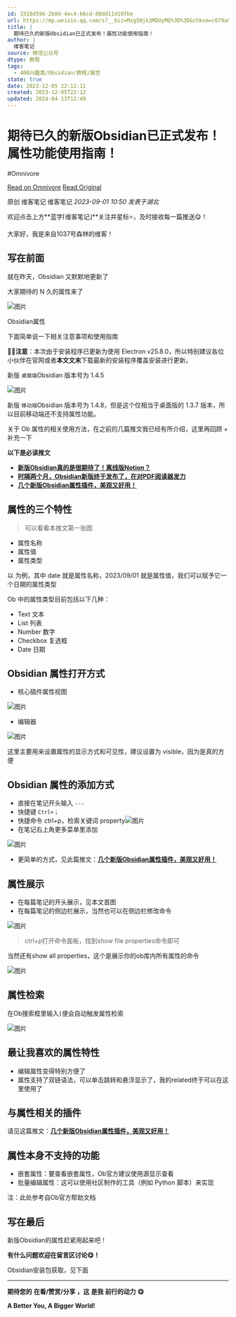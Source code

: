 ```yaml
---
id: 3318d596-2b8d-4ac4-b6cd-80dd11d10fbe
url: https://mp.weixin.qq.com/s?__biz=Mzg5Njk3MDUyMQ%3D%3D&chksm=c079a9cdf70e20dbe9731e3f337595d2a7ff65ddc7066da57bf28341db37ef54a2b91b08ea95&idx=1&mid=2247488443&scene=21&sn=4a1a740ea55a633676f646bc39b7b762
title: |
  期待已久的新版Obsidian已正式发布！属性功能使用指南！
author: |
  维客笔记
source: 微信公众号
dtype: 教程
tags:
  - 400兴趣类/Obsidian/教程/属性
state: true
date: 2023-12-05 22:12:11
created: 2023-12-05T22:12
updated: 2024-04-13T12:49
---
```



# 期待已久的新版Obsidian已正式发布！属性功能使用指南！
#Omnivore

[Read on Omnivore](https://omnivore.app/me/obsidian-18c3a527538)
[Read Original](https://mp.weixin.qq.com/s?__biz=Mzg5Njk3MDUyMQ%3D%3D&chksm=c079a9cdf70e20dbe9731e3f337595d2a7ff65ddc7066da57bf28341db37ef54a2b91b08ea95&idx=1&mid=2247488443&scene=21&sn=4a1a740ea55a633676f646bc39b7b762)

原创 维客笔记  维客笔记 _2023-09-01 10:50_ _发表于湖北_ 

欢迎点击上方**蓝字⌈维客笔记⌋**关注并星标⭐，及时接收每一篇推送😋！

大家好，我是来自1037号森林的维客！  

## 写在前面 

就在昨天，Obsidian 又默默地更新了

大家期待的 N 久的属性来了

![图片](https://proxy-prod.omnivore-image-cache.app/0x0,szulSSO9h0Uo38nYSC-PU_SgGcVMPelBpkQGTjaxkfl0/https://mmbiz.qpic.cn/sz_mmbiz_png/h0UtZibCfO5liadBz9ES7xZ43cAB5F9XZCfxWbm66yH2RGbgst54dWo8fqOxqlr3iaI1gZbNfHQSZniarQB8ayNlvg/640?wx_fmt=png)

Obsidian属性

下面简单说一下相关注意事项和使用指南

📍📍**注意**：本次由于安装程序已更新为使用 Electron v25.8.0，所以特别建议各位小伙伴在官网或者**本文文末**下载最新的安装程序覆盖安装进行更新。

新版 `桌面端`Obsidian 版本号为 1.4.5

![图片](https://proxy-prod.omnivore-image-cache.app/0x0,sLJPlD9qL0UO6Mqe5b2lpU5mf1nWNo_s-xYHNlN5zgKY/https://mmbiz.qpic.cn/sz_mmbiz_png/h0UtZibCfO5liadBz9ES7xZ43cAB5F9XZCiapLI1KkD0n4RrG9QeJL3ph5wonQodQKerVzVw0U7fGpS9icG967ppww/640?wx_fmt=png)

  
新版 `移动端`Obsidian 版本号为 1.4.8，但是这个仅相当于桌面版的 1.3.7 版本，所以目前移动端还不支持属性功能。

关于 Ob 属性的相关使用方法，在之前的几篇推文我已经有所介绍，这里再回顾 + 补充一下

**以下是必读推文**

* [**新版Obsidian真的是很期待了！离线版Notion？**](http://mp.weixin.qq.com/s?%5F%5Fbiz=Mzg5Njk3MDUyMQ==&mid=2247488168&idx=1&sn=2f9e28ffad5edc66489b744e2356e619&chksm=c079a8def70e21c81fc8f3e8bc166b3034743a757fb610039cacb36add5f88f6676b2d964f1e&scene=21#wechat%5Fredirect)
* [**时隔两个月，Obsidian新版终于发布了，在对PDF阅读器发力**](http://mp.weixin.qq.com/s?%5F%5Fbiz=Mzg5Njk3MDUyMQ==&mid=2247488179&idx=1&sn=9b0e629f86ad7f05754950cb7f2892bb&chksm=c079a8c5f70e21d31fd703e79f45b88975dffb21625aaf1c24f51c525d7616836849809bef1f&scene=21#wechat%5Fredirect)
* [**几个新版Obsidian属性插件，美观又好用！**](http://mp.weixin.qq.com/s?%5F%5Fbiz=Mzg5Njk3MDUyMQ==&mid=2247488267&idx=1&sn=6180328fc3221819f0e6e7ec541a04bc&chksm=c079a97df70e206b54f0e1ec8e93d750667f571531da6da6d7cd31e91fc4cbfcecbc71b9e5ac&scene=21#wechat%5Fredirect)

## 

## 属性的三个特性

> 可以看看本推文第一张图

* 属性名称
* 属性值
* 属性类型

以 为例，其中 date 就是属性名称，2023/09/01 就是属性值，我们可以赋予它一个日期的属性类型

Ob 中的属性类型目前包括以下几种：

* Text 文本
* List 列表
* Number 数字
* Checkbox 复选框
* Date 日期

## Obsidian 属性打开方式

* 核心插件属性视图

![图片](https://proxy-prod.omnivore-image-cache.app/0x0,sWi7ub0RIvWzunWJ8W94XUGi-VNDT4CtI-MTArN2T9UA/https://mmbiz.qpic.cn/sz_mmbiz_png/h0UtZibCfO5liadBz9ES7xZ43cAB5F9XZC057EfKBtp8Bpn1fLUy025jjtGDsL9JOrll1ksbZaCHP4Zlzrs5OEgg/640?wx_fmt=png)

  
* 编辑器

![图片](https://proxy-prod.omnivore-image-cache.app/0x0,sUmvCZGkPlPTuZ3gwB9wc6Wn0jBvCCd0__0QVP2hpWRc/https://mmbiz.qpic.cn/sz_mmbiz_png/h0UtZibCfO5liadBz9ES7xZ43cAB5F9XZCRYQ1Ca5tgGyQoUORh2JDkDiaibibbHTn2ibD9kdo5XpdQibOrSg8uicbtUnA/640?wx_fmt=png)

这里主要用来设置属性的显示方式和可见性，建议设置为 visible，因为是真的方便

## Obsidian 属性的添加方式

* 直接在笔记开头输入 `---`
* 快捷键 `Ctrl+；`
* 快捷命令 ctrl+p，检索关键词 property![图片](https://proxy-prod.omnivore-image-cache.app/0x0,skzPt9kDAq9Thoi6n1wJl2phazrriFZgXDnAbyvY4WFI/https://mmbiz.qpic.cn/sz_mmbiz_png/h0UtZibCfO5liadBz9ES7xZ43cAB5F9XZCEMuVv1WXvWT2JdW5vlkyyV0qW3SGT7K6ohyza1cB0dp1sY779lkpSw/640?wx_fmt=png)
* 在笔记右上角更多菜单里添加

![图片](https://proxy-prod.omnivore-image-cache.app/0x0,sJWwhwM1a7fb1-fYQC6JedFBvMa6Dz06xN12RDlJZyUo/https://mmbiz.qpic.cn/sz_mmbiz_png/h0UtZibCfO5liadBz9ES7xZ43cAB5F9XZCo6CapafJe0k4uLHhXLOjNO475sqCRNvKV5SHoyrVJoibEUSprXcicBHg/640?wx_fmt=png)

* 更简单的方式，见此篇推文：[**几个新版Obsidian属性插件，美观又好用！**](http://mp.weixin.qq.com/s?%5F%5Fbiz=Mzg5Njk3MDUyMQ==&mid=2247488267&idx=1&sn=6180328fc3221819f0e6e7ec541a04bc&chksm=c079a97df70e206b54f0e1ec8e93d750667f571531da6da6d7cd31e91fc4cbfcecbc71b9e5ac&scene=21#wechat%5Fredirect)

## 属性展示

* 在每篇笔记的开头展示，见本文首图
* 在每篇笔记的侧边栏展示，当然也可以在侧边栏修改命令

![图片](https://proxy-prod.omnivore-image-cache.app/0x0,sR1CfdATo1Trt8LgTZa-acbhTvP4hLio_sgERk_ACDso/https://mmbiz.qpic.cn/sz_mmbiz_png/h0UtZibCfO5liadBz9ES7xZ43cAB5F9XZCbTP7IbgWGzjPSXzZWhNkp8drD5XP6c6Hwn8g2Niaa3Oqkhtict5A0hHQ/640?wx_fmt=png)

> ctrl+p打开命令面板，找到show file properties命令即可

当然还有show all properties，这个是展示你的ob库内所有属性的命令

![图片](https://proxy-prod.omnivore-image-cache.app/0x0,s6Mpf5c2lHTTljt32ZtoQfsh6od0BynEUpPdbjqaamXU/https://mmbiz.qpic.cn/sz_mmbiz_png/h0UtZibCfO5liadBz9ES7xZ43cAB5F9XZCmkzwyAnxMcU6yf2rqV0gnZyjZT3JcJE64tajHD9tnYlZnLcEibmFfsQ/640?wx_fmt=png)

## 属性检索

在Ob搜索框里输入`[`便会自动触发属性检索

![图片](https://proxy-prod.omnivore-image-cache.app/0x0,sjPld0AcgdLKxumLCkoHW7wmWTpRdx96T73PP130knp8/https://mmbiz.qpic.cn/sz_mmbiz_png/h0UtZibCfO5liadBz9ES7xZ43cAB5F9XZCL6Ef8TkXW4DxeePMYrSYSLdwosN7fdrtzt1huMrHBUxJibXrwleke0g/640?wx_fmt=png)

## 最让我喜欢的属性特性

* 编辑属性变得特别方便了
* 属性支持了双链语法，可以单击跳转和悬浮显示了，我的related终于可以在这里使用了

## 与属性相关的插件

请见这篇推文：[**几个新版Obsidian属性插件，美观又好用！**](http://mp.weixin.qq.com/s?%5F%5Fbiz=Mzg5Njk3MDUyMQ==&mid=2247488267&idx=1&sn=6180328fc3221819f0e6e7ec541a04bc&chksm=c079a97df70e206b54f0e1ec8e93d750667f571531da6da6d7cd31e91fc4cbfcecbc71b9e5ac&scene=21#wechat%5Fredirect)

## 属性本身不支持的功能

* 嵌套属性：要查看嵌套属性，Ob官方建议使用源显示查看
* 批量编辑属性：这可以使用社区制作的工具（例如 Python 脚本）来实现

注：此处参考自Ob官方帮助文档

## 写在最后 

新版Obsidian的属性赶紧用起来吧！

**有什么问题欢迎在留言区讨论😋！**

Obsidian安装包获取，见下面

---

**期待您的** **在看/赞赏/分享** **，这** **是我** **前行的动力** **😋**

**A Better You, A Bigger World!**




